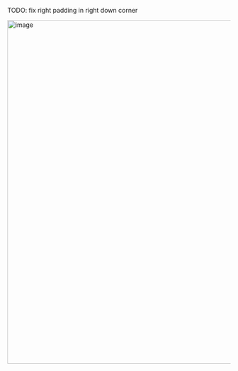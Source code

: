 TODO: fix right padding in right down corner

<img width="775" alt="image" src="https://user-images.githubusercontent.com/41301282/205085132-b86e7cfd-de76-4821-8fa4-81cfd4e94532.png">
